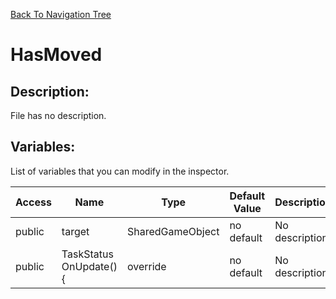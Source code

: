[Back To Navigation Tree](https://wesleywh.github.io/GameDevRepo/docs/navigation.html)
# HasMoved

## Description:
File has no description.

## Variables:
List of variables that you can modify in the inspector.

|Access|Name|Type|Default Value|Description|
|---|---|---|---|---|
|public|target|SharedGameObject|no default|No description.|
|public|TaskStatus OnUpdate() {|override|no default|No description.|
